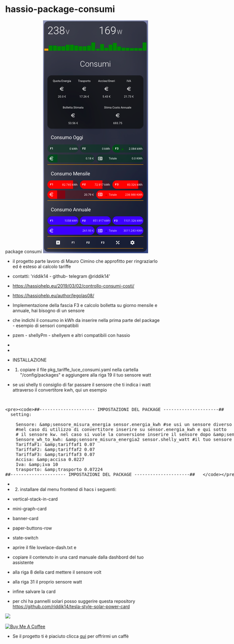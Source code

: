 # hassio-package-consumi

package consumi
<img src="https://github.com/riddik14/hassio-package-consumi/blob/main/image_.png">

- il progetto parte lavoro di Mauro Cimino che approfitto per ringraziarlo ed è esteso al calcolo tariffe
- contatti: 'riddik14 - github- telegram @riddik14'

- https://hassiohelp.eu/2019/03/02/controllo-consumi-costi/

- https://hassiohelp.eu/author/legolas08/


- Implementazione della fascia F3 e calcolo bolletta su giorno mensile e annuale, hai bisogno di un sensore 
- che indichi il consumo in kWh da inserire nella prima parte del package - esempio di sensori compatibili 
- pzem - shellyPm - shellyem e altri compatibili con hassio
-
-
- INSTALLAZIONE

- 1. copiare il file pkg_tariffe_luce_consumi.yaml nella cartella "/config/packages" e aggiungere alla riga 19 il tuo sensore watt
- se usi shelly ti consiglio di far passare il sensore che ti indica i watt attraverso il convertitore kwh, qui un esempio
<xmp>
   
    ##--------------------- IMPOSTAZIONI DEL PACKAGE ---------------------##
      setting:

        Sensore: &sensore_misura_energia sensor.energia_kwh #se usi un sensore diverso da shelly mettilo qui altrimenti lascia questo che è il convertitore
        #nel caso di utilizzo di convertitore inserire su sensor.energia_kwh e qui sotto
        # il sensore kw. nel caso si vuole la conversione inserire il sensore dopo &sensore_misura_energia2 qui sotto 
        Sensore_wh_to_kwh: &sensore_misura_energia2 sensor.shelly_watt #il tuo sensore watt-shelly--
        TariffaF1: &tariffaf1 0.07
        TariffaF2: &tariffaf2 0.07
        TariffaF3: &tariffaf3 0.07
        Accisa: &accisa 0.0227
        Iva: &iva 10
        trasporto: &trasporto 0.07224
    ##--------------------- IMPOSTAZIONI DEL PACKAGE ---------------------##   
    
</xmp>

-
- 2. installare dal menu frontend di hacs i seguenti:

- vertical-stack-in-card
- mini-graph-card
- banner-card
- paper-buttons-row
- state-switch

- aprire il file  lovelace-dash.txt e 
- copiare il contenuto in una card manuale dalla dashbord del tuo assistente
-  alla riga 8 della card mettere il sensore volt
-  alla riga 31 il proprio sensore watt
-  infine salvare la card


- per chi ha pannelli solari posso suggerire questa repository https://github.com/riddik14/tesla-style-solar-power-card

<img src="https://github.com/reptilex/tesla-style-solar-power-card/raw/master/tesla-style-card-animation.gif">


<a href="https://www.buymeacoffee.com/T1Pqksy" target="_blank"><img src="https://cdn.buymeacoffee.com/buttons/arial-black.png" alt="Buy Me A Coffee" style="height: 51px !important;width: 217px !important;" ></a>


- Se il progetto ti è piaciuto clicca <a href="https://www.paypal.me/DomenicoCeccarelli">qui</a> per offrirmi un caffè

